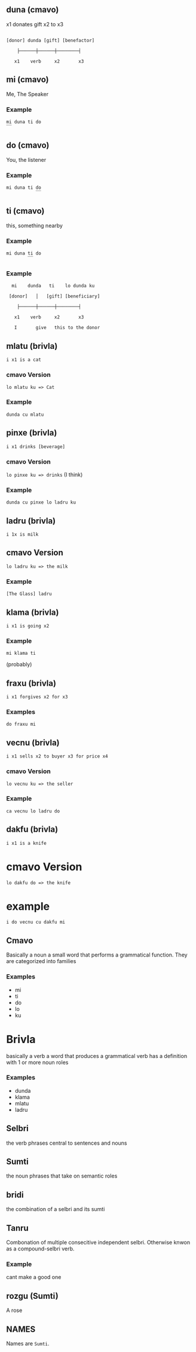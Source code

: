 
## duna (cmavo)

x1 donates gift x2 to x3

```

[donor] dunda [gift] [benefactor]

    ├──────┼──────┼────────┤

   x1    verb     x2       x3

```


## mi (cmavo)

Me, The Speaker

### Example
```
mi duna ti do
‾‾
```
## do (cmavo)

You, the listener

### Example
```
mi duna ti do
           ‾‾
```
## ti (cmavo)
this, something nearby
### Example
```
mi duna ti do
        ‾‾
```



### Example


```
  mi    dunda   ti    lo dunda ku

 [donor]   │   [gift] [beneficiary]

    ├──────┼──────┼────────┤

   x1    verb     x2       x3

   I       give   this to the donor  
```

## mlatu (brivla)
`i x1 is a cat`
### cmavo Version 
`lo mlatu ku => Cat`

### Example
```
dunda cu mlatu
```

## pinxe (brivla)
 `i x1 drinks [beverage]`
### cmavo Version
`lo pinxe ku => drinks`
(I think)

### Example

```
dunda cu pinxe lo ladru ku 
```

## ladru (brivla)
`i 1x is milk`
## cmavo Version

`lo ladru ku => the milk`

### Example 
```
[The Glass] ladru
```

## klama (brivla)
`i x1 is going x2`

### Example
```
mi klama ti
```
(probably)

## fraxu (brivla)
`i x1 forgives x2 for x3`
### Examples
```
do fraxu mi
```

## vecnu (brivla)
`i x1 sells x2 to buyer x3 for price x4`

### cmavo Version
`lo vecnu ku => the seller`
### Example
```
ca vecnu lo ladru do
```

## dakfu (brivla)

`i x1 is a knife`

# cmavo Version
`lo dakfu do => the knife`

# example
```
i do vecnu cu dakfu mi
```

## Cmavo
Basically a noun
a small word that performs a grammatical function. They are categorized into families

### Examples
- mi
- ti 
- do
- lo 
- ku

# Brivla
basically a verb
 a word that produces a grammatical verb
has a definition with 1 or more noun roles

### Examples
- dunda
- klama
- mlatu
- ladru

## Selbri
 the verb phrases central to sentences and nouns

## Sumti
the noun phrases that take on semantic roles

## bridi
the combination of a selbri and its sumti

## Tanru
Combonation of multiple consecitive independent selbri. Otherwise knwon as a compound-selbri verb.

### Example
cant make a good one


## rozgu (Sumti)
A rose

## NAMES
Names are `Sumti`. 

